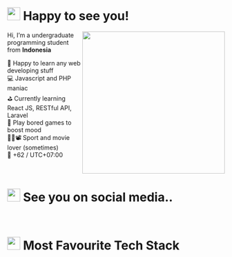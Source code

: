 # <img src="https://cdn3.emoji.gg/emojis/8967-blob-cat-dance.gif" width="30px"> Happy to see you!

<img align='right' src="https://media.giphy.com/media/ZmdErsWqppgMo/giphy.gif" width="330">
Hi, I’m a undergraduate programming student from <b>Indonesia</b>

👀 Happy to learn any web developing stuff <br/> 💻 Javascript and PHP maniac <br/> ⛳️ Currently learning React JS, RESTful API, Laravel <br/> 🚀 Play bored games to boost mood <br/> 💪🏼📽 Sport and movie lover (sometimes) <br/> 🧭 +62 / UTC+07:00

<br/>

# <img src="https://cdn3.emoji.gg/emojis/1805-nyan-goat.gif" width="30px"/> See you on social media..



<br/>

# <img src="https://cdn3.emoji.gg/emojis/4017-derpbounce.gif" width="30px"> Most Favourite Tech Stack

<br/>

<!--- # Another me 🎉--->

<!---
sayakanikan/sayakanikan is a ✨ special ✨ repository because its `README.md` (this file) appears on your GitHub profile.
You can click the Preview link to take a look at your changes.
--->
